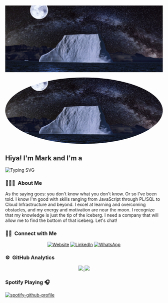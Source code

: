 ![](https://github.com/Mark-LohseMiranda/Mark-LohseMiranda/blob/main/banner.png)

<img src="https://github.com/Mark-LohseMiranda/Mark-LohseMiranda/blob/main/banner.png" height="auto" style="border-radius:50%"/>

 <h2>Hiya! I'm Mark and I'm a </h2> 
 <p align="left"><img src="https://readme-typing-svg.demolab.com?font=Fira+Code&size=20&pause=300&center=false&vCenter=true&width=300&height=50&lines=Full+Stack+Web+Developer;Parent;Lover+of+Nature;Philomath" alt="Typing SVG" /></p>

### 👨🏻‍💻 &nbsp;About Me

As the saying goes: you don't know what you don't know. Or so I've been told. I know I'm good with skills ranging from JavaScript through PL/SQL to Cloud Infrastructure and beyond. I excel at learning and overcoming obstacles, and my energy and motivation are near the moon. I recognize that my knowledge is just the tip of the iceberg. I need a company that will allow me to find the bottom of that iceberg. Let's chat!

### 🤝🏻 &nbsp;Connect with Me 

<p align="center">
<a href="https://www.mark-lohsemiranda.com/"><img alt="Website" src="https://img.shields.io/badge/website-mark--lohsemiranda.com-green"></a>
<a href="https://www.linkedin.com/in/mark-lohse-miranda/"><img alt="LinkedIn" src="https://img.shields.io/badge/linkedin-mark--lohse--miranda-blue"></a>
<a href="https://wa.link/ypq77n"><img alt="WhatsApp" src="https://img.shields.io/badge/WhatsApp-Chat-red"></a>
</p>

### ⚙️ &nbsp;GitHub Analytics

<p align="center">
<a href="https://github.com/Mark-LohseMiranda">
  <img height="180em" src="https://github-readme-stats-eight-theta.vercel.app/api?username=Mark-LohseMiranda&show_icons=true&theme=buefy&include_all_commits=true&count_private=true"/>
  <img height="180em" src="https://github-readme-stats-eight-theta.vercel.app/api/top-langs/?username=Mark-LohseMiranda&layout=compact&langs_count=8&theme=buefy"/>
</a>
</p>

### Spotify Playing 🎧
[![spotify-github-profile](https://spotify-github-profile.vercel.app/api/view?uid=xppgl1kwb1kvt628i1jusj7vb&cover_image=true&theme=natemoo-re&show_offline=true&background_color=121212&interchange=false&bar_color=53b14f&bar_color_cover=true)](https://github.com/kittinan/spotify-github-profile)
